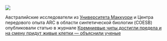 <!--2025-06-29 13:42:08-->
<div class="yb">
  <div class="rss habr"><img src="https://habrastorage.org/getpro/habr/upload_files/f13/f86/0d5/f13f860d50666f7b3b70a549007a98c5.png" /><p>Австралийские исследователи из&nbsp;<a href="https://lighthouse.mq.edu.au/article/june-2025/why-biology-could-be-the-future-of-computing-and-engineering" rel="noopener noreferrer nofollow">Университета Маккуори</a>&nbsp;и Центра передового опыта ARC в области синтетической биологии (COESB) опубликовали статью в журнале&nbsp;<a... <p class="titl"><a href="https://habr.com/ru/companies/bothub/news/923110/?utm_source=habrahabr&utm_medium=rss&utm_campaign=923110">Кремниевые чипы достигли предела и на смену придут живые клетки — объяснили ученые</a></p></div>
</div>
